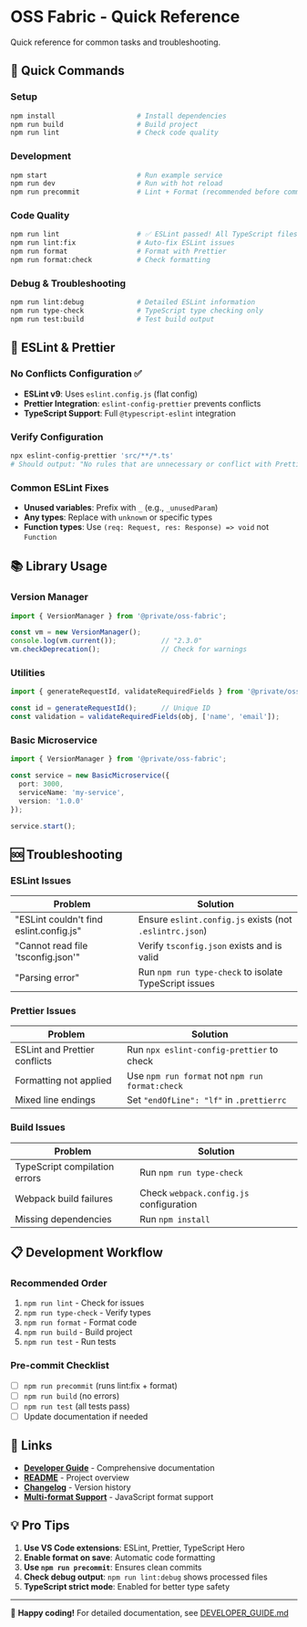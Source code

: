 # OSS Fabric - Quick Reference

Quick reference for common tasks and troubleshooting.

## 🚀 Quick Commands

### Setup
```bash
npm install                    # Install dependencies
npm run build                  # Build project
npm run lint                   # Check code quality
```

### Development
```bash
npm start                      # Run example service
npm run dev                    # Run with hot reload
npm run precommit              # Lint + Format (recommended before commits)
```

### Code Quality
```bash
npm run lint                   # ✅ ESLint passed! All TypeScript files are clean.
npm run lint:fix               # Auto-fix ESLint issues
npm run format                 # Format with Prettier
npm run format:check           # Check formatting
```

### Debug & Troubleshooting
```bash
npm run lint:debug             # Detailed ESLint information
npm run type-check             # TypeScript type checking only
npm run test:build             # Test build output
```

## 🔧 ESLint & Prettier

### No Conflicts Configuration ✅
- **ESLint v9**: Uses `eslint.config.js` (flat config)
- **Prettier Integration**: `eslint-config-prettier` prevents conflicts
- **TypeScript Support**: Full `@typescript-eslint` integration

### Verify Configuration
```bash
npx eslint-config-prettier 'src/**/*.ts'
# Should output: "No rules that are unnecessary or conflict with Prettier were found."
```

### Common ESLint Fixes
- **Unused variables**: Prefix with `_` (e.g., `_unusedParam`)
- **Any types**: Replace with `unknown` or specific types
- **Function types**: Use `(req: Request, res: Response) => void` not `Function`

## 📚 Library Usage

### Version Manager
```typescript
import { VersionManager } from '@private/oss-fabric';

const vm = new VersionManager();
console.log(vm.current());           // "2.3.0"
vm.checkDeprecation();               // Check for warnings
```

### Utilities
```typescript
import { generateRequestId, validateRequiredFields } from '@private/oss-fabric';

const id = generateRequestId();      // Unique ID
const validation = validateRequiredFields(obj, ['name', 'email']);
```

### Basic Microservice
```typescript
import { VersionManager } from '@private/oss-fabric';

const service = new BasicMicroservice({
  port: 3000,
  serviceName: 'my-service',
  version: '1.0.0'
});

service.start();
```

## 🆘 Troubleshooting

### ESLint Issues
| Problem | Solution |
|---------|----------|
| "ESLint couldn't find eslint.config.js" | Ensure `eslint.config.js` exists (not `.eslintrc.json`) |
| "Cannot read file 'tsconfig.json'" | Verify `tsconfig.json` exists and is valid |
| "Parsing error" | Run `npm run type-check` to isolate TypeScript issues |

### Prettier Issues
| Problem | Solution |
|---------|----------|
| ESLint and Prettier conflicts | Run `npx eslint-config-prettier` to check |
| Formatting not applied | Use `npm run format` not `npm run format:check` |
| Mixed line endings | Set `"endOfLine": "lf"` in `.prettierrc` |

### Build Issues
| Problem | Solution |
|---------|----------|
| TypeScript compilation errors | Run `npm run type-check` |
| Webpack build failures | Check `webpack.config.js` configuration |
| Missing dependencies | Run `npm install` |

## 📋 Development Workflow

### Recommended Order
1. `npm run lint` - Check for issues
2. `npm run type-check` - Verify types
3. `npm run format` - Format code
4. `npm run build` - Build project
5. `npm run test` - Run tests

### Pre-commit Checklist
- [ ] `npm run precommit` (runs lint:fix + format)
- [ ] `npm run build` (no errors)
- [ ] `npm run test` (all tests pass)
- [ ] Update documentation if needed

## 🔗 Links

- **[Developer Guide](DEVELOPER_GUIDE.md)** - Comprehensive documentation
- **[README](README.md)** - Project overview
- **[Changelog](CHANGELOG.md)** - Version history
- **[Multi-format Support](README.md#multi-format-javascript-support)** - JavaScript format support

## 💡 Pro Tips

1. **Use VS Code extensions**: ESLint, Prettier, TypeScript Hero
2. **Enable format on save**: Automatic code formatting
3. **Use `npm run precommit`**: Ensures clean commits
4. **Check debug output**: `npm run lint:debug` shows processed files
5. **TypeScript strict mode**: Enabled for better type safety

---

🚀 **Happy coding!** For detailed documentation, see [DEVELOPER_GUIDE.md](DEVELOPER_GUIDE.md) 